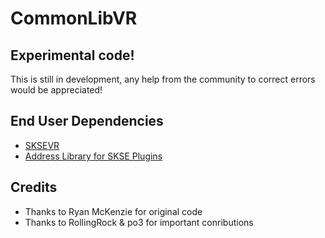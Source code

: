 # CommonLibVR

## Experimental code!
This is still in development, any help from the community to correct errors would be appreciated!

## End User Dependencies
* [SKSEVR](https://skse.silverlock.org/)
* [Address Library for SKSE Plugins](https://www.nexusmods.com/skyrimspecialedition/mods/32444)

## Credits
* Thanks to Ryan McKenzie for original code
* Thanks to RollingRock & po3 for important conributions
